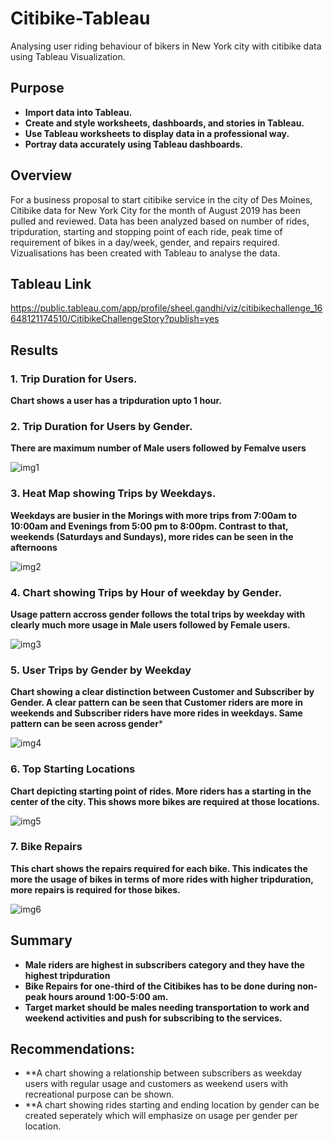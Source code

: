 # Citibike-Tableau

Analysing user riding behaviour of bikers in New York city with citibike data using Tableau Visualization.

## Purpose
* **Import data into Tableau.**
* **Create and style worksheets, dashboards, and stories in Tableau.**
* **Use Tableau worksheets to display data in a professional way.**
* **Portray data accurately using Tableau dashboards.**

## Overview

For a business proposal to start citibike service in the city of Des Moines, Citibike data for New York City for the month of August 2019 has been pulled and reviewed. Data has been analyzed based on number of rides, tripduration, starting and stopping point of each ride, peak time of requirement of bikes in a day/week, gender, and repairs required. Vizualisations has been created with Tableau to analyse the data.

## Tableau Link
https://public.tableau.com/app/profile/sheel.gandhi/viz/citibikechallenge_16648121174510/CitibikeChallengeStory?publish=yes

## Results

### 1. Trip Duration for Users.
**Chart shows a user has a tripduration upto 1 hour.**

### 2. Trip Duration for Users by Gender.
**There are maximum number of Male users followed by Femalve users**

![img1](https://user-images.githubusercontent.com/108366412/194463807-7ec01c4d-d1ee-4263-9aa9-70a206617212.png)

### 3. Heat Map showing Trips by Weekdays.
**Weekdays are busier in the Morings with more trips from 7:00am to 10:00am and Evenings from 5:00 pm to 8:00pm. Contrast to that, weekends (Saturdays and Sundays), more rides can be seen in the afternoons**

![img2](https://user-images.githubusercontent.com/108366412/194463883-26155b33-d475-4c8b-92c8-5358e2a83e7a.png)

### 4. Chart showing Trips by Hour of weekday by Gender.
**Usage pattern accross gender follows the total trips by weekday with clearly much more usage in Male users followed by Female users.**

![img3](https://user-images.githubusercontent.com/108366412/194464043-ca67baf9-9615-4a2f-8aa2-b52dcfe26c67.png)

### 5. User Trips by Gender by Weekday
**Chart showing a clear distinction between Customer and Subscriber by Gender. A clear pattern can be seen that Customer riders are more in weekends and Subscriber riders have more rides in weekdays. Same pattern can be seen across gender***

![img4](https://user-images.githubusercontent.com/108366412/194464061-f5a01329-8a39-4dcf-9e74-3e0d0a55c624.png)

### 6. Top Starting Locations
**Chart depicting starting point of rides. More riders has a starting in the center of the city. This shows more bikes are required at those locations.**

![img5](https://user-images.githubusercontent.com/108366412/194464357-3247dcc5-2a95-4108-bb59-84f23dba7d0c.png)

### 7. Bike Repairs
**This chart shows the repairs required for each bike. This indicates the more the usage of bikes in terms of more rides with higher tripduration, more repairs is required  for those bikes.**

![img6](https://user-images.githubusercontent.com/108366412/194464495-03fa3889-e1bc-4964-a4b2-7a0e89e6097e.png)

## Summary

* **Male riders are highest in subscribers category and they have the highest tripduration**
* **Bike Repairs for one-third of the Citibikes has to be done during non-peak hours around 1:00-5:00 am.**
* **Target market should be males needing transportation to work and weekend activities and push for subscribing to the services.**

## Recommendations:
* **A chart showing a relationship between subscribers as weekday users with regular usage and customers as weekend users with recreational purpose can be shown. 
* **A chart showing rides starting and ending location by gender can be created seperately which will emphasize on usage per gender per location.
